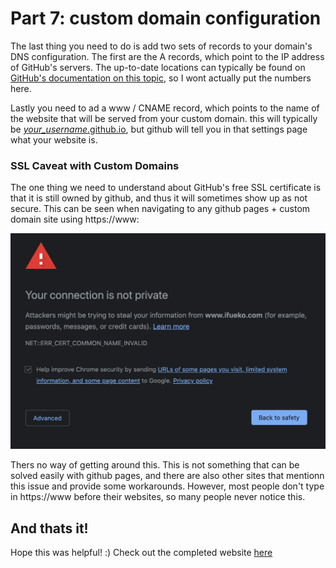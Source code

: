 # Part 7: custom domain configuration

The last thing you need to do is add two sets of records to your domain's DNS configuration. The first are the A records, which point to the IP address of GitHub's servers. The up-to-date locations can typically be found on [GitHub's documentation on this topic](https://docs.github.com/en/github/working-with-github-pages/managing-a-custom-domain-for-your-github-pages-site), so I wont actually put the numbers here.

Lastly you need to ad a www / CNAME record, which points to the name of the website that will be served from your custom domain. this will typically be [*your_username*.github.io](#), but github will tell you in that settings page what your website is.

### SSL Caveat with Custom Domains

The one thing we need to understand about GitHub's free SSL certificate is that it is still owned by github, and thus it will sometimes show up as not secure. This can be seen when navigating to any github pages + custom domain site using https://www:

![caveat](img/SSL_Caveat.png)

Thers no way of getting around this. This is not something that can be solved easily with github pages, and there are also other sites that mentionn this issue and provide some workarounds. However, most people don't type in https://www before their websites, so many people never notice this.


## And thats it!
Hope this was helpful! :)
Check out the completed website [here](http://www.ifueko.com/personal_website_tutorial/full_website)
